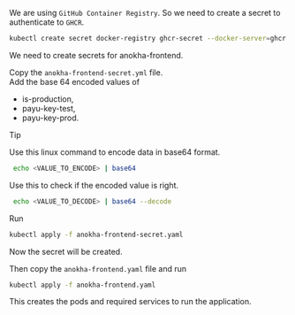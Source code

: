 We are using `GitHub Container Registry`. So we need to create a secret to authenticate to `GHCR`.

```bash
kubectl create secret docker-registry ghcr-secret --docker-server=ghcr.io --docker-username=<GH_USERNAME> --docker-password=<GH_ACCESS_TOKEN> --docker-email=<EMAIL>
```
We need to create secrets for anokha-frontend.

Copy the `anokha-frontend-secret.yml` file. <br>
Add the base 64 encoded values of 
- is-production,
- payu-key-test,
- payu-key-prod.

> [!TIP]  
> Use this linux command to encode data in base64 format. <br>
> ```bash
>  echo <VALUE_TO_ENCODE> | base64
> ```
> Use this to check if the encoded value is right. <br>
> ```bash
>  echo <VALUE_TO_DECODE> | base64 --decode
> ```

Run
```bash
kubectl apply -f anokha-frontend-secret.yaml
``` 
Now the secret will be created.

Then copy the `anokha-frontend.yaml` file and run

```bash
kubectl apply -f anokha-frontend.yaml
``` 
This creates the pods and required services to run the application.
